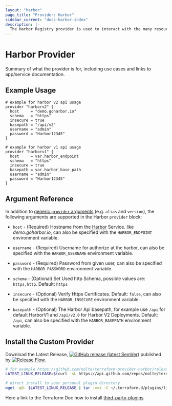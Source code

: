```yaml
---
layout: "harbor"
page_title: "Provider: Harbor"
sidebar_current: "docs-harbor-index"
description: |-
  The Harbor Registry provider is used to interact with the many resources supported by Harbor. The provider needs to be configured with the proper credentials before it can be used.
---
```


# Harbor Provider

Summary of what the provider is for, including use cases and links to
app/service documentation.


## Example Usage

```hcl
# example for harbor v2 api usage
provider "harborv2" {
  host     = "demo.goharbor.io"
  schema   = "https"
  insecure = true
  basepath = "/api/v2"
  username = "admin"
  password = "Harbor12345"
}

# example for harbor v1 api usage
provider "harborv1" {
  host     = var.harbor_endpoint
  schema   = "https"
  insecure = true
  basepath = var.harbor_base_path
  username = "admin"
  password = "Harbor12345"
}
```

## Argument Reference

In addition to [generic `provider` arguments](https://www.terraform.io/docs/configuration/providers.html)
(e.g. `alias` and `version`), the following arguments are supported in the Harbor
 `provider` block:

* `host` - (Required) Hostname from the [Harbor](https://goharbor.io) Service. like _demo.goharbor.io_, can also be specified with the `HARBOR_ENDPOINT` environment variable.

* `username` - (Required) Username for authorize at the harbor, can also be specified with the `HARBOR_USERNAME` environment variable.

* `password` - (Required) Password from given user, can also be specified with the `HARBOR_PASSWORD` environment variable.

* `schema` - (Optional) Set Used http Schema, possible values are: ```https,http```. Default: ```https```

* `insecure` - (Optional) Verify Https Certificates. Default: ```false```, can also be specified with the `HARBOR_INSECURE` environment variable.

* `basepath` - (Optional) The Harbor Api basepath, for example use ```/api``` for default HarborV1 and ```/api/v2.0``` for Harbor V2 Deployments. Default: ```/api```, can also be specified with the `HARBOR_BASEPATH` environment variable.


## Install the Custom Provider

Download the Latest Release, [![GitHub release (latest SemVer)](https://img.shields.io/github/v/release/nolte/terraform-provider-harbor)](https://github.com/nolte/terraform-provider-harbor/releases) published by [![Release Flow](https://github.com/nolte/terraform-provider-harbor/workflows/Release%20Flow/badge.svg)](https://github.com/nolte/terraform-provider-harbor/actions?query=workflow%3A%22Release+Flow%22).

```bash
# for example https://github.com/nolte/terraform-provider-harbor/releases/download/release/v0.1.0/terraform-provider-harbor_v0.1.0_linux_amd64.tar.gz
LATEST_LINUX_RELEASE=$(curl -sL https://api.github.com/repos/nolte/terraform-provider-harbor/releases/latest | jq -r '.assets[].browser_download_url' | grep '_linux_amd64')

# direct install to your personal plugin directory
wget -qO- $LATEST_LINUX_RELEASE | tar -xvz -C ~/.terraform.d/plugins/linux_amd64/
```

Here a link to the Terraform Doc how to install [third-party-plugins](https://www.terraform.io/docs/configuration/providers.html#third-party-plugins)
